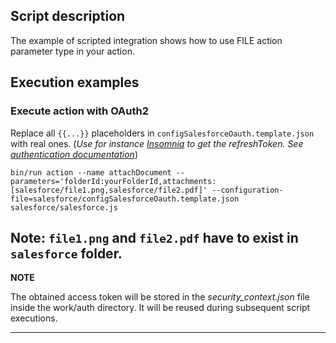## Script description

The example of scripted integration shows how to use FILE action parameter type in your action.

## Execution examples

### Execute action with OAuth2

Replace all `{{...}}` placeholders in `configSalesforceOauth.template.json` with real ones.
(_Use for instance [Insomnia](https://insomnia.rest) to get the refreshToken.
See [authentication documentation](https://support.insomnia.rest/article/38-authentication)_)

`bin/run action --name attachDocument --parameters='folderId:yourFolderId,attachments:[salesforce/file1.png,salesforce/file2.pdf]' --configuration-file=salesforce/configSalesforceOauth.template.json salesforce/salesforce.js`

Note: `file1.png` and `file2.pdf` have to exist in `salesforce` folder.
---

**NOTE**

The obtained access token will be stored in the _security_context.json_ file inside the work/auth directory. It will be reused during subsequent script executions.

---
